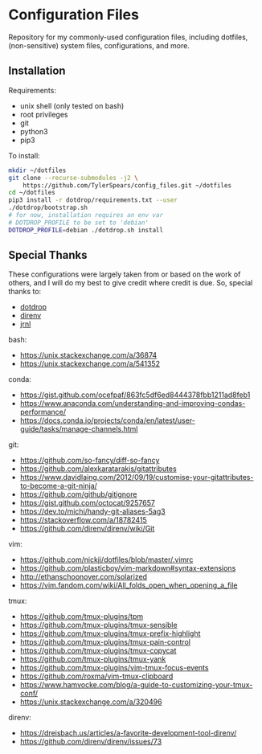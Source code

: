 # Configuration Files

Repository for my commonly-used configuration files, including dotfiles, 
(non-sensitive) system files, configurations, and more.

## Installation

Requirements:
* unix shell (only tested on bash)
* root privileges
* git
* python3
* pip3

To install:

```bash
mkdir ~/dotfiles
git clone --recurse-submodules -j2 \
    https://github.com/TylerSpears/config_files.git ~/dotfiles
cd ~/dotfiles
pip3 install -r dotdrop/requirements.txt --user
./dotdrop/bootstrap.sh
# for now, installation requires an env var
# DOTDROP_PROFILE to be set to 'debian'
DOTDROP_PROFILE=debian ./dotdrop.sh install
```

## Special Thanks

These configurations were largely taken from or based on the work of others,
and I will do my best to give credit where credit is due. So, special thanks
to:

* [dotdrop](https://github.com/deadc0de6/dotdrop)
* [direnv](https://direnv.net/)
* [jrnl](https://github.com/jrnl-org/jrnl) 

bash:
* <https://unix.stackexchange.com/a/36874>
* <https://unix.stackexchange.com/a/541352>

conda:
* <https://gist.github.com/ocefpaf/863fc5df6ed8444378fbb1211ad8feb1>
* <https://www.anaconda.com/understanding-and-improving-condas-performance/>
* <https://docs.conda.io/projects/conda/en/latest/user-guide/tasks/manage-channels.html>

git:
* <https://github.com/so-fancy/diff-so-fancy>
* <https://github.com/alexkaratarakis/gitattributes>
* <https://www.davidlaing.com/2012/09/19/customise-your-gitattributes-to-become-a-git-ninja/>
* <https://github.com/github/gitignore>
* <https://gist.github.com/octocat/9257657>
* <https://dev.to/michi/handy-git-aliases-5ag3>
* <https://stackoverflow.com/a/18782415>
* <https://github.com/direnv/direnv/wiki/Git>

vim:
* <https://github.com/nickjj/dotfiles/blob/master/.vimrc>
* <https://github.com/plasticboy/vim-markdown#syntax-extensions>
* <http://ethanschoonover.com/solarized>
* <https://vim.fandom.com/wiki/All_folds_open_when_opening_a_file>

tmux:
* <https://github.com/tmux-plugins/tpm>
* <https://github.com/tmux-plugins/tmux-sensible>
* <https://github.com/tmux-plugins/tmux-prefix-highlight>
* <https://github.com/tmux-plugins/tmux-pain-control>
* <https://github.com/tmux-plugins/tmux-copycat>
* <https://github.com/tmux-plugins/tmux-yank>
* <https://github.com/tmux-plugins/vim-tmux-focus-events>
* <https://github.com/roxma/vim-tmux-clipboard>
* <https://www.hamvocke.com/blog/a-guide-to-customizing-your-tmux-conf/>
* <https://unix.stackexchange.com/a/320496>

direnv:
* <https://dreisbach.us/articles/a-favorite-development-tool-direnv/>
* <https://github.com/direnv/direnv/issues/73>

